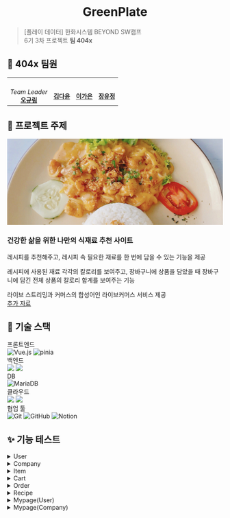 <h1 align="center">GreenPlate</h1>


> [플레이 데이터] 한화시스템 BEYOND SW캠프  
> 6기 3차 프로젝트 **팀 404x**
## 🤚 404x 팀원
<table>
 <tr>
    <td align="center"><a href="https://github.com/ohgyulim"><img src="https://avatars.githubusercontent.com/ohgyulim" width="150px;" alt=""></td>
    <td align="center"><a href="https://github.com/dyun23"><img src="https://avatars.githubusercontent.com/dyun23" width="150px;" alt=""></td>
    <td align="center"><a href="https://github.com/lrkdms125"><img src="https://avatars.githubusercontent.com/dlrkdms125" width="150px;" alt=""></td>
    <td align="center"><a href="https://github.com/winter0123"><img src="https://avatars.githubusercontent.com/winter0123" width="150px;" alt=""></td>
  </tr>
  <tr>
    <td align="center"><i>Team Leader</i><br><a href="https://github.com/ohgyulim"><b>오규림</b></td>
    <td align="center"><a href="https://github.com/dyun23"><b>김다윤</b></td>
    <td align="center"><a href="https://github.com/dlrkdms125"><b>이가은</b></td>
    <td align="center"><a href="https://github.com/winter0123"><b>장유정</b></td>
  </tr>
  </table>

## 📌 프로젝트 주제 
<div align="center">
   <img src="./img/greenplate.jpg" align="center"/>
</div> 

### 건강한 삶을 위한 나만의 식재료 추천 사이트 
레시피를 추천해주고, 레시피 속 필요한 재료를 한 번에 담을 수 있는 기능을 제공

레시피에 사용된 재료 각각의 칼로리를 보여주고, 장바구니에 상품을 담았을 때 장바구니에 담긴 전체 상품의 칼로리 합계를 보여주는 기능 

라이브 스트리밍과 커머스의 합성어인 라이브커머스 서비스 제공  
[추가 자료](https://github.com/beyond-sw-camp/be06-1st-404x-GreenPlate/wiki/%ED%94%84%EB%A1%9C%EC%A0%9D%ED%8A%B8-%EA%B0%9C%EC%9A%94)

## 🔧 기술 스택
프론트엔드  
![Vue.js](https://img.shields.io/badge/vue.js-%2335495e.svg?style=for-the-badge&logo=vuedotjs&logoColor=%234FC08D) ![pinia](https://img.shields.io/badge/Pinia-f7d336?style=for-the-badge&logoColor=black)  
백엔드  
![](https://img.shields.io/badge/Spring%20Boot-6DB33F?style=for-the-badge&logo=Spring-Boot&logoColor=white) ![](https://img.shields.io/badge/Spring_Security-6DB33F?style=for-the-badge&logo=Spring-Security&logoColor=white)  
DB  
![MariaDB](https://img.shields.io/badge/MariaDB-003545?style=for-the-badge&logo=mariadb&logoColor=white)  
클라우드  
![](https://img.shields.io/badge/Amazon%20EC2-FF9900?style=for-the-badge&logo=Amazon%20EC2&logoColor=white) ![](https://img.shields.io/badge/Amazon%20S3-569A31?style=for-the-badge&logo=Amazon%20S3&logoColor=white)  
협업 툴  
![Git](https://img.shields.io/badge/git-%23F05033.svg?style=for-the-badge&logo=git&logoColor=white) ![GitHub](https://img.shields.io/badge/github-%23121011.svg?style=for-the-badge&logo=github&logoColor=white) ![Notion](https://img.shields.io/badge/Notion-%23000000.svg?style=for-the-badge&logo=notion&logoColor=white)  

## ✨ 기능 테스트
<details>
<summary> User </summary>

### 회원가입
![](/img/기능구현/유저_회원가입.gif)
### 로그인
![](/img/기능구현/유저_로그인.gif)
</details>
<details>
<summary> Company </summary>

### 회원가입
![](/img/기능구현/사업자_회원가입.gif)
### 로그인
![](/img/기능구현/사업자_로그인_상품수정.gif)
</details>
<details>
<summary> Item </summary>

### 상품조회
![](/img/기능구현/상품_조회.gif)
### 상품검색
![](/img/기능구현/상품_검색.gif)
### 장바구니 담기
![](/img/기능구현/상품_장바구니.gif)
</details>
<details>
<summary> Cart </summary>

### 장바구니에 등록
### 장바구니 조회
</details>
<details>
<summary> Order </summary>

### 카카오페이 결제
![](/img/기능구현/카카오페이_결제.gif)
### 카카오페이 환불
![](/img/기능구현/카카오페이_결제환불.gif)
</details>
<details>
<summary> Recipe </summary>

### 레시피 등록
### 레시피 목록
![](/img/기능구현/레시피_리스트조회.gif)
### 레시피 상세
![](/img/기능구현/레시피_상세조회.gif)
</details>
<details>
<summary> Mypage(User)  </summary>

### 주문내역
![](/img/기능구현/마이페이지_주문내역.gif)
### 주소
![](/img/기능구현/마이페이지_주소.gif)
### 키워드
![](/img/기능구현/마이페이지_키워드.gif)
</details>
<details>
<summary> Mypage(Company)  </summary>

### 주문관리
![](/img/기능구현/사업자_주문관리.gif)
### 주문관리-송장번호입력
![](/img/기능구현/사업자_송장번호입력.gif)
### 상품등록
![](/img/기능구현/상품_등록.gif)
### 상품목록 조회/수정
![](/img/기능구현/사업자_상품목록_조회수정.gif)
</details>